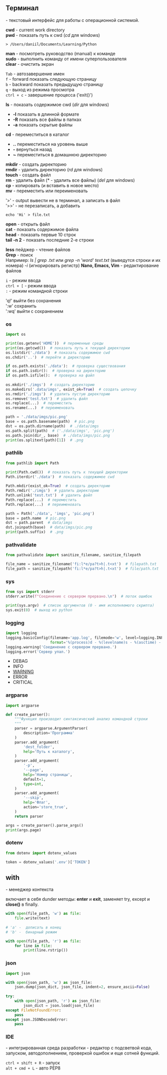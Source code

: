 ## Терминал

\- текстовый интерфейс для работы с операционной системой.

**cwd** - current work directory\
**pwd** - показать путь к cwd (*cd* для windows)
```
> /Users/daniil/Documents/Learning/Python
```

**man** - посмотреть руководство (manual) к команде\
**sudo** - выполнить команду от имени суперпользователя\
**clear** - очистить экран

`Tab` - автозавершение имен\
`f` - forward показать следующую страницу\
`b` - backward показать предыдущую страницу\
`q` - выход из режима просмотра\
`ctrl + c` - завершение процесса ('exit()')

**ls** - показать содержимое cwd (*dir* для windows)
* **-l** показать в длинной формате
* **-R** показать все файлы в папках
* **-a** показать скрытые файлы

**cd** - переместиться в каталог
* **..** переместиться на уровень выше
* **-** вернуться назад
* **~** переместиться в домашнюю директорию

**mkdir** - создать директорию\
**rmdir** - удалить директорию (*rd* для windows)\
**touch** - создать файл\
**rm** - удалить файл (* - удалить все файлы) (*del* для windows)\
**cp** - копировать (и вставить в новое место)\
**mv** - переместить или переименовать

'>' - output вывести не в терминал, а записать в файл\
'>>' - не перезаписать, а добавить
```
echo 'Hi' > file.txt
```

**open** - открыть файл\
**cat** - показать содержимое файла\
**head** - показать первые 10 строк\
**tail -n 2** - показать последние 2-е строки

**less** пейджер - чтение файлов\
**Grep** - поиск\
Например: *ls | grep .txt* или *grep -n 'word' text.txt* (выведутся строки и их номера) *-i* (игнорировать регистр)
**Nano, Emacs, Vim** - редактирование файлов

`i` - режим ввода\
`ctrl + [` - режим ввода\
`:` - режим командной строки

'q!' выйти без сохрaнения\
':w' сохранить\
':wq' выйти с сохранением


### os

```python
import os

print(os.getenv('HOME'))  # переменные среды
print(os.getcwd())  # показать путь к текущей директории
os.listdir('./data')  # показать содержимое cwd
os.chdir('..')  # перейти в директорию

if os.path.exists('./data'):  # проверка существования
if os.path.isdir():  # проверка на директорию
if os.path.isfile():  # проверка на файл
        
os.mkdir('./imgs')  # создать директорию
os.makedirs('.data/imgs', exist_ok=True)  # создать цепочку
os.rmdir('./imgs')  # удалить пустую директорию
os.remove('test.txt')  # удалить файл
os.replace(...)  # переместить
os.rename(...)  # переименовать

path = './data/imgs/pic.png'
base = os.path.basename(path)  # pic.png
dst = os.path.dirname(path)  # ./data/imgs
os.path.split(path)  # ('./data/imgs', 'pic.png')
os.path.join(dir_, base)  # ./data/imgs/pic.png
print(os.splitext(path)[1])  # .png
```


### pathlib

```python
from pathlib import Path

print(Path.cwd())  # показать путь к текущей директории
Path.iterdir('./data')  # показать содержимое cwd
        
Path.mkdir(exist_ok=True)  # создать директорию
Path.rmdir('./imgs')  # удалить директорию
Path.unlink('test.txt')  # удалить файл
Path.replace(...)  # переместить
Path.replace(...)  # переименовать

path = Path('./data', 'imgs', 'pic.png')
base = path.name  # pic.png
dst = path.parent  # data/imgs
dst.joinpath(base)  # data/imgs/pic.png
print(path.suffix)  # .png
```


### pathvalidate

```python
from pathvalidate import sanitize_filename, sanitize_filepath

file_name = sanitize_filename('fi:l*e/pa?t>h|.t<xt')  # filepath.txt
file_path = sanitize_filepath('fi:l*e/pa?t>h|.t<xt')  # file/path.txt
```


### sys

```python
from sys import stderr
stderr.write(f"Соединение с сервером прервано.\n")  # поток ошибок

print(sys.argv)  # список аргументов (0 - имя исполняемого скрипта)
sys.exit(0)  # выход из python
```


### logging

```python
import logging
logging.basicConfig(filename='app.log', filemode='w', level=logging.INFO,
                    format='%(process)d - %(levelname)s - %(asctime) - %(message)', datefmt='%d-%b-%y %H:%M:%S')
logging.warning('Соединение с сервером прервано.')
logging.error('Сервер упал.')
```

- DEBAG
- INFO
- <u>WARNING</u>
- ERROR
- CRITICAL


### argparse

```python
import argparse

def create_parser():
    """Функция производит синтаксический анализ командной строки
    """
    parser = argparse.ArgumentParser(
        description='Программа'
    )
    parser.add_argument(
        'dest_folder',
        help='Путь к каталогу',
    )
    parser.add_argument(
        '-p',
        '--page',
        help='Номер страницы',
        default=1,
        type=int,
    )
    parser.add_argument(
        '--skip',
        help='Флаг',
        action='store_true',
    )
    return parser

args = create_parser().parse_args()
print(args.page)
```


### dotenv

```python
from dotenv import dotenv_values

token = dotenv_values('.env')['TOKEN']
```


## with

\- менеджер контекста

включает в себя dunder методы: __enter__ и __exit__, заменяет try, except и **close()** в finally.

```python
with open(file_path, 'w') as file:
    file.write(text)
    
# 'a' -  дописать в конец
# 'b' -  бинарный режим

with open(file_path, 'r') as file:
    for line in file:
        print(line.rstrip())
```


### json

```python
import json

with open(json_path, 'w') as json_file:
    json.dump(json_dict, json_file, indent=2, ensure_ascii=False)
    
try:
    with open(json_path, 'r') as json_file:
        json_dict = json.load(json_file)
except FileNotFoundError:
    pass
except json.JSONDecodeError:
    pass
```


### IDE

\- интегрированная среда разработки - редактор с подсветвой кода, запуском, автодополнением, проверкой ошибок и еще сотней функций.

`ctrl + shift + R` - запуск\
`alt + cmd + L` - авто PEP8
